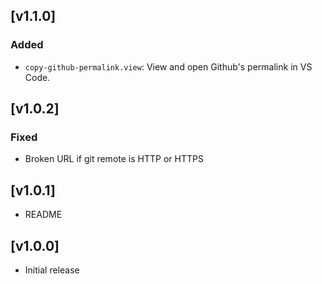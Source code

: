 ## [v1.1.0]

### Added
- `copy-github-permalink.view`: View and open Github's permalink in VS Code.

## [v1.0.2]

### Fixed
- Broken URL if git remote is HTTP or HTTPS

## [v1.0.1]

- README

## [v1.0.0]

- Initial release
